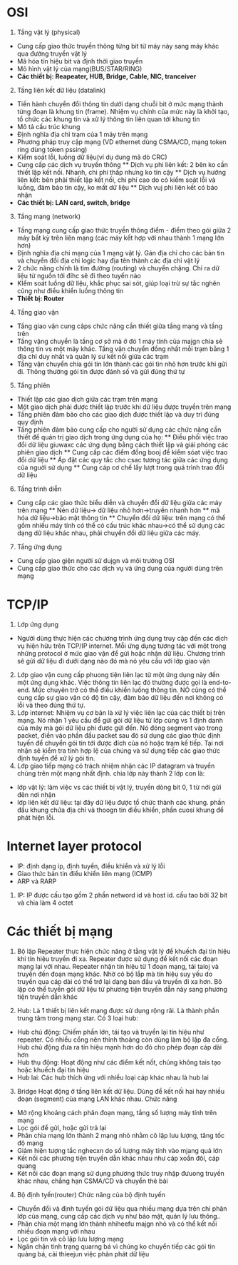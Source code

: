 # OSI
1. Tầng vật lý (physical)
* Cung cấp giao thức truyền thông từng bit từ máy này sang máy khác qua đường truyền vật lý
* Mã hóa tín hiệu bit và định thời giao truyền
* Mô hình vật lý của mạng(BUS/STAR/RING)
* **Các thiết bị: Reapeater, HUB, Bridge, Cable, NIC, tranceiver**

2. Tầng liên kết dữ liệu (datalink)

* Tiến hành chuyển đổi thông tin dưới dạng chuỗi bit ở mức mạng thành từng đoạn là khung tin (frame). Nhiệm vụ chính của mức này là khởi tạo, tổ chức các khung tin và xử lý thông tin liên quan tới khung tin
* Mô tả cấu trúc khung
* Định nghĩa địa chỉ trạm của 1 máy trên mạng
* Phương pháp truy cập mạng (VD ethernet dùng CSMA/CD, mạng token ring dùng token pssing)
* Kiểm soát lỗi, luồng dữ liệu(ví dụ dung mã dò CRC)
* Cung cấp các dịch vụ truyền thông
** Dịch vụ phi liên kết: 2 bên ko cần thiết lập kết nối. Nhanh, chi phí thấp nhưng ko tin cậy
** Dịch vụ hướng liên kết: bên phải thiết lập kết nối, chi phí cao do có kiểm soát lỗi và luồng, đảm bảo tin cậy, ko mất dữ liệu
** Dịch vuj phi liên kết có báo nhận
* **Các thiết bị: LAN card, switch, bridge**

3. Tầng mạng (network)
* Tầng mạng cung cấp giao thức truyền thông điểm - điểm theo gói giữa 2 máy bất kỳ trên liên mạng (các máy kết hợp với nhau thành 1 mạng lớn hơn)
* Định nghĩa địa chỉ mạng của 1 mạng vật lý. Gán địa chỉ cho các bản tin và chuyển đổi địa chỉ logic hay địa tên thành các địa chỉ vật lý
* 2 chức năng chính là tìm đường (routing) và chuyển chặng. Chỉ ra dữ liệu từ nguồn tới đíhc sẽ đi theo tuyến nào
* KIểm soát luồng dữ liệu, khắc phục sai sót, giúp loại trừ sự tắc nghẽn cũng như điều khiển luồng thông tin
* **Thiết bị: Router**

4. Tầng giao vận
* Tầng giao vận cung câps chức năng cần thiết giữa tầng mạng và tầng trên
* Tầng vậng chuyển là tầng cơ sở mà ở đó 1 máy tính của majgn chia sẻ thông tin vs một máy khác. Tầng vận chuyển đồng nhất mỗi trạm bằng 1 địa chỉ duy nhất và quản lý sư kết nối giữa các trạm
* Tầng vận chuyển chia gói tin lớn thành các gói tin nhỏ hơn trước khi gửi đi. Thông thường gói tin được đánh số và gửi đúng thứ tự

5. Tầng phiên
* Thiết lập các giao dịch giữa các trạm trên mạng
* Một giao dịch phải được thiết lập trước khi dữ liệu được truyền trên mạng
* Tầng phiên đảm bảo cho các giao dịch được thiết lập và duy trì đúng quy định
* Tầng phiên đảm bảo cung cấp cho người sử dụng các chức năng cần thiết để quản trị giao dịch trong ứng dụng của họ:
** Điều phối việc trao đổi dữ liệu giuwaxc các ứng dụng bằng cách thiết lập và giải phóng các phiên giao dịch
** Cung cấp các điểm đồng booj để kiểm sóat việc trao đổi dữ liệu
** Áp đặt các quy tắc cho csac tương tác giữa các ứng dụng của nguời sử dụng
** Cung cáp cơ chế lấy lượt trong quá trình trao đổi dữ liệu
6. Tầng trình diễn
* Cung cấp các giao thức biểu diễn và chuyển đổi dữ liệu giữa các máy trên mạng
** Nén dữ liệu-> dữ liệu nhỏ hơn->truyền nhanh hơn
** mã hóa dữ liệu->bảo mật thông tin
** Chuyển đổi dữ liệu: trên mạng có thể gồm nhiều máy tính có thể có cấu trúc khác nhau->có thể sử dụng các dạng dữ liệu khác nhau, phải chuyển đổi dữ liệu giữa các máy.

7. Tầng ứng dụng
* Cung cấp giao giện người sử dujgn và môi trường OSI
* Cung cấp giao thức cho các dịch vụ và ứng dụng của người dùng trên mạng

# TCP/IP
1. Lớp ứng dụng
* Người dùng thực hiện các chương trình ứng dụng truy cập đến các dịch vụ hiện hữu trên TCP/IP internet. Mỗi ứng dụng tương tác với một trong những protocol ở mức giao vận để gửi hoặc nhận dữ liệu. Chương trình sẽ gửi dữ liệu đi dưới dạng nào đó mà nó yêu cầu với lớp giao vận
2. Lớp giao vận cung cấp phuong tiện liên lạc từ một ứng dụng này đến một ứng dụng khác. Việc thông tin liên lạc đó thường được gọi là end-to-end. Mức chuyên trở có thể điều khiển luồng thông tin. NÓ cũng có thể cung cấp sự giao vận có độ tin cậy, đảm bảo dữ liệu đến nơi không có lỗi và theo đúng thứ tự.
3. Lớp internet: Nhiệm vụ cơ bản là xử lý việc liên lạc của các thiết bị trên mạng. Nó nhận 1 yêu cầu để gửi gói dữ liệu từ lớp cùng vs 1 định danh của máy mà gói dữ liệu phi được gửi đến. Nó đóng segment vào trong packet, điền vào phần đầu packet sau đó sử dụng các giao thức định tuyến để chuyển gói tin tới được đích của nó hoặc trạm kế tiếp. Tại nơi nhận sẽ kiểm tra tính hợp lệ của chúng và sử dụng tiếp các giao thức định tuyến để xử lý gói tin.
4. Lớp giao tiếp mạng có trách nhiệm nhận các IP datagram và truyền chúng trên một mạng nhất định. chia lớp này thành 2 lớp con là:
* lớp vật lý: làm việc vs các thiết bị vật lý, truyền dòng bit 0, 1 từ nới gửi đên nơi nhận
* lớp liên kết dữ liệu: tại đây dữ liệu được tổ chức thành các khung. phần đầu khung chứa địa chỉ và thoogn tin điều khiển, phần cuosi khung để phát hiện lỗi.

# Internet layer protocol
* IP: định dạng ip, định tuyến, điều khiển và xử lý lỗi
* Giao thức bản tin điều khiển liên mạng (ICMP)
* ARP và RARP

1. IP: IP được cấu tạo gồm 2 phần netword id và host id. cấu tao bởi 32 bit và chia làm 4 octet



# Các thiết bị mạng

1. Bộ lặp
Repeater thực hiện chức năng ở tằng vật lý để khuếch đại tin hiệu khi tín hiệu truyền đi xa. Repeater được sử dụng để kết nối các đoạn mạng lại với nhau. Repeater nhận tín hiệu từ 1 đoạn mạng, tái taioj và truyền đến đoạn mạng khác. Nhờ  có bộ lắp mà tín hiệu suy yếu do truyền qua cáp dài có thể trở lại dạng ban đầu và truyền đi xa hơn.
Bô lặp có thể tuyền gói dữ liệu từ phương tiện truyền dẫn này sang phương tiện truyền dẫn khác

2. Hub:
Là 1 thiết bị liên kết mạng được sử dụng rộng rãi. Là thành phần trung tâm trong mạng star. Có 3 loại hub:
* Hub chủ động: Chiếm phần lớn, tái tạo và truyền lại tín hiệu như repeater. Có nhiều cổng nên thỉnh thoảng còn dùng làm bộ lặp đa cổng. Hub chủ động đưa ra tín hiệu mạnh hơn do đó cho phép đoạn cáp dài hơn
* Hub thụ động: Hoạt động như các điểm kết nốt, chúng không tais tạo hoặc khuếch đại tín hiệu
* Hub lai: Các hub thích ứng với nhiều loại cáp khác nhau là hub lai

3. Bridge
Hoạt động ở tầng liên kết dữ liệu. Dùng để kết nối hai hay nhiều đoạn (segment) của mạng LAN khác nhau. Chức năng
* Mở rộng khoảng cách phân đoạn mạng, tắng số lượng máy tính trên mạng
* Lọc gói để gửi, hoặc gửi trả lại
* Phân chia mạng lớn thành 2 mạng nhỏ nhằm cô lập lưu lượng, tăng tốc độ mạng
* Giảm hiện tượng tắc nghecxn do số lượng máy tính vào mjang quá lớn
* Kết nối các phương tiện truyền dẫn khác nhau như cáp xoắn đôi, cáp quang
* Két nối các đoạn mạng sử dụng phương thức truy nhập đưuong truyền khác nhau, chẳng hạn CSMA/CD và chuyển thẻ bài


4. Bộ định tyến(router)
Chức năng của bộ định tuyến
* Chuyển đổi và định tuyến gói dữ liệu qua nhiều mạng dựa trên chỉ phân lớp của mạng, cung cấp các dịch vụ như bảo mật, quản lý lưu thông..
* Phân chia một mạng lớn thành nhiheefu majgn nhỏ và có thể kết nối nhiều đoạn mạng với nhau
* Lọc gói tin và cô lập lưu lượng mạng
* Ngăn chặn tình trạng quarng bá vì chúng ko chuyển tiếp các gói tin quảng bá, cải thieejun việc phân phát dữ liệu
